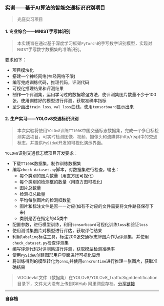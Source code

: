 ### 实训——基于AI算法的智能交通标识识别项目
> 光庭实习项目

#### 1. 专业综合——MNIST手写体识别
> 本实践旨在通过基于深度学习框架`PyTorch`的手写数字识别模型，实现对`MNIST`手写数字数据集的准确识别。

要求如下：
  - 项目模块化
  - 搭建一个神经网络(神经网络不限)
  - 编写完成训练代码，推理代码，评测代码
  - 可视化推理结果和评测结果
  - 制作一个评测集，运用学习过的数据增强方法，使评测集图片数量不少于100张，使用训练好的模型进行评测，获取准确率指标
  - 至少画出`train_loss`, `val_loss`曲线，使用`tensorboard`显示出来

#### 2. 生产实习——YOLOv8交通标识识别
> 本次实验将使用`YOLOv8`训练`TT100K`中国交通标志数据集，完成一个多目标检测实战项目，可实时检测图像、视频、摄像头和流媒体(http/rtsp)中的交通标志，并提供`PySide6`开发的可视化演示界面。

`YOLOv8`识别交通标志牌项目开发要求：
  - 下载`TT100K`数据集，制作训练数据集
  - 编写`check dataset.py`脚本，对数据集进行检查，输出：
    - 每个类别的图片数量（用直方图可视化)
    - 每个类别的检测框的数量（用直方图可视化)
    - 图片总数量
    - 检测框总数量
    - 平均每张图片的检测框数量
    - 图片和标注文件是否一一对应(如有不对应的文件需要将文件路径保存下来)
    - 类别是否在指定的45类中
  - 配置参数，进行模型训练，利用`tensorboard`可视化训练`loss`和验证`loss`
  - 使用测试集图片对模型进行评估，获取评估结果
  - 利用`labelimg`标注工具，标注200张交通标志牌图片作为评测集，并使用`check_dataset.py`检查评测集
  - 编写评测代码对评测集进行评测，获取模型检测准确率
  - 使用`PySide6`创建图形用户界面进行可视化显示
  - 将训练得到的模型转化为`onnx`,并使用`onnxruntime`进行推理一张图片，获取准确结果
> VOCdevkit文件（数据集）在YOLOv8/YOLOv8_TrafficSignIdentification目录下，文件太大没有上传到GitHub
> 阿里网盘存档。[分享链接]( )
-----
**自存档**
